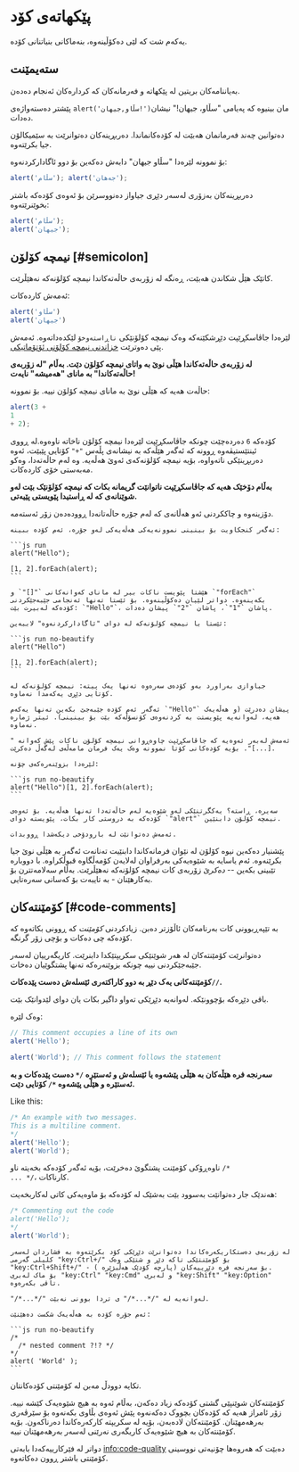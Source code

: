 # پێکهاتەی کۆد

یەکەم شت کە لێی دەکۆڵینەوە، بنەماکانی بنیاتنانی کۆدە.

## ستەیمێنت

بەیاننامەکان بریتین لە پێکهاتە و فەرمانەکان کە کردارەکان ئەنجام دەدەن.

پێشتر دەستەواژەی `alert('سڵاو,جیهان!')`مان بینیوە کە پەیامی "سڵاو، جیهان!" نیشان دەدات.

دەتوانین چەند فەرمانمان هەبێت لە کۆدەکانماندا. دەربڕینەکان دەتوانرێت بە سێمیکالۆن جیا بکرێتەوە.

بۆ نموونە لێرەدا "سڵاو جیهان" دابەش دەکەین بۆ دوو ئاگادارکردنەوە:

```js run no-beautify
alert('سڵام'); alert('جەهان');
```

دەربڕینەکان بەزۆری لەسەر دێڕی جیاواز دەنووسرێن بۆ ئەوەی کۆدەکە باشتر بخوێنرێتەوە:

```js run no-beautify
alert('سڵام');
alert('جیهان');
```

## نیمچە کۆلۆن [#semicolon]

کاتێک هێڵ شکاندن هەبێت، ڕەنگە لە زۆربەی حاڵەتەکاندا نیمچە کۆلۆنەکە نەهێڵرێت.

ئەمەش کاردەکات:

```js run no-beautify
alert('سڵاو')
alert('جیهان')
```

لێرەدا جاڤاسکڕێپت دێڕشکێنەکە وەک نیمچە کۆلۆنێکی `ناڕاستەوخۆ` لێکدەداتەوە. ئەمەش پێی دەوترێت [خزاندنی نیمچە کۆلۆنی ئۆتۆماتیکی](https://tc39.github.io/ecma262/#sec-automatic-semicolon-insertion).

**لە زۆربەی حاڵەتەکاندا هێڵی نوێ بە واتای نیمچە کۆلۆن دێت. بەڵام "لە زۆربەی حاڵەتەکاندا" بە مانای "هەمیشە" نایەت!**

حاڵەت هەیە کە هێڵی نوێ بە مانای نیمچە کۆلۆن نییە. بۆ نموونە:

```js run no-beautify
alert(3 +
1
+ 2);
```

کۆدەکە `6` دەردەچێت چونکە جاڤاسکڕێپت لێرەدا نیمچە کۆلۆن ناخاتە ناوەوە.لە ڕووی ئینتێستیڤەوە ڕوونە کە ئەگەر هێڵەکە بە نیشانەی پڵەس `"+"` کۆتایی پێبێت، ئەوە دەربڕینێکی ناتەواوە، بۆیە نیمچە کۆلۆنەکەی ئەوێ هەڵەیە. وە لەم حاڵەتەدا، وەکو مەبەستی خۆی کاردەکات.

**بەڵام دۆخێک هەیە کە جاڤاسکڕێپت ناتوانێت گریمانە بکات کە نیمچە کۆلۆنێک بێت لەو شوێنانەی کە لە ڕاستیدا پێویستی پێیەتی.**

دۆزینەوە و چاککردنی ئەو هەڵانەی کە لەم جۆرە حاڵەتانەدا ڕوودەدەن زۆر ئەستەمە.

````smart header="An example of an error"
ئەگەر کنجکاویت بۆ بینینی نموونەیەکی هەڵەیەکی لەو جۆرە، ئەم کۆدە ببینە:

```js run
alert("Hello");

[1, 2].forEach(alert);
```

هێشتا پێویست ناکات بیر لە مانای کەوانەکانی `"[]"` و `"forEach"` بکەینەوە. دواتر لێیان دەکۆڵینەوە. بۆ ئێستا تەنها ئەنجامی جێبەجێکردنی کۆدەکە لەبیرت بێت: `"Hello"`، پاشان `"1"`، پاشان `"2"` پیشان دەدات.

ئێستا با نیمچە کۆلۆنەکە لە دوای "ئاگادارکردنەوە" لاببەین:

```js run no-beautify
alert("Hello")

[1, 2].forEach(alert);
```

جیاوازی بەراورد بەو کۆدەی سەرەوە تەنها یەک پیتە: نیمچە کۆلۆنەکە لە کۆتایی دێڕی یەکەمدا نەماوە.

ئەگەر ئەم کۆدە جێبەجێ بکەین تەنها یەکەم `"Hello"` پیشان دەدرێت (و هەڵەیەک هەیە، لەوانەیە پێویستت بە کردنەوەی کۆنسۆڵەکە بێت بۆ بینینی). ئیتر ژمارە نەماوە.

ئەمەش لەبەر ئەوەیە کە جاڤاسکڕێپت چاوەڕوانی نیمچە کۆلۆن ناکات پێش کەوانە "[...]". بۆیە کۆدەکانی کۆتا نموونە وەک یەک فرمان مامەڵەی لەگەڵ دەکرێت.

لێرەدا بزوێنەرەکەی چۆنە:

```js run no-beautify
alert("Hello")[1, 2].forEach(alert);
```

سەیرە، ڕاستە؟ یەکگرتنێکی لەو شێوەیە لەم حاڵەتەدا تەنها هەڵەیە. بۆ ئەوەی کۆدەکە بە دروستی کار بکات، پێویستە دوای `"alert"` نیمچە کۆلۆن دابنێین.

ئەمەش دەتوانێت لە بارودۆخی دیکەشدا ڕووبدات.
````

پێشنیار دەکەین نیوە کۆلۆن لە نێوان فرمانەکاندا دابنێیت تەنانەت ئەگەر بە هێڵی نوێ جیا بکرێنەوە. ئەم یاسایە بە شێوەیەکی بەرفراوان لەلایەن کۆمەڵگاوە قبوڵکراوە. با دووبارە تێبینی بکەین -- *دەکرێ* زۆربەی کات نیمچە کۆلۆنەکە نەهێڵرێت. بەڵام سەلامەتترن بۆ بەکارهێنان - بە تایبەت بۆ کەسانی سەرەتایی.

## کۆمێنتەکان [#code-comments]

بە تێپەڕبوونی کات بەرنامەکان ئاڵۆزتر دەبن. زیادکردنی *کۆمێنت* کە ڕوونی بکاتەوە کە کۆدەکە چی دەکات و بۆچی زۆر گرنگە.

دەتوانرێت کۆمێنتەکان لە هەر شوێنێکی سکریپتێکدا دابنرێت. کاریگەرییان لەسەر جێبەجێکردنی نییە چونکە بزوێنەرەکە تەنها پشتگوێیان دەخات.

**کۆمێنتەکانی یەک دێڕ بە دوو کاراکتەری ئێسلەش دەست پێدەکات`//`.**

باقی دێڕەکە بۆچوونێکە. لەوانەیە دێڕێکی تەواو داگیر بکات یان دوای لێدوانێک بێت.

وەک لێرە:
```js run
// This comment occupies a line of its own
alert('Hello');

alert('World'); // This comment follows the statement
```

**سەرنجە فرە هێڵەکان بە هێڵی پێشەوە یا ئێسلەش و ئەستێرە <code>/&#42;</code> دەست پێدەکات و بە ئەستێرە و هێڵی پێشەوە <code>&#42;/</code> کۆتایی دێت.**

Like this:

```js run
/* An example with two messages.
This is a multiline comment.
*/
alert('Hello');
alert('World');
```

ناوەڕۆکی کۆمێنت پشتگوێ دەخرێت، بۆیە ئەگەر کۆدەکە بخەیتە ناو <code>/&#42; ... &#42;/</code>، کارناکات.

هەندێک جار دەتوانێت بەسوود بێت بەشێک لە کۆدەکە بۆ ماوەیەکی کاتی لەکاربخەیت:

```js run
/* Commenting out the code
alert('Hello');
*/
alert('World');
```

```smart header="Use hotkeys!"
لە زۆربەی دەستکاریکەرەکاندا دەتوانرێت دێڕێکی کۆد بکرێتەوە بە فشاردان لەسەر کلیلی گەرمی "key:Ctrl+/" بۆ کۆمێنتێکی تاکە دێڕ و شتێکی وەک "key:Ctrl+Shift+/" - بۆ سەرنجە فرە دێڕییەکان (پارچە کۆدێک هەڵبژێرە ).
بۆ ماک لەبری "key:Ctrl" "key:Cmd" و لەبری "key:Shift" "key:Option" تاقی بکەرەوە.
```

````warn header="Nested comments are not supported!"
"/*...*/" لەوانەیە لە "/*...*/" ی تردا بوونی نەبێت.

ئەم جۆرە کۆدە بە هەڵەیەک شکست دەهێنێت:

```js run no-beautify
/*
  /* nested comment ?!? */
*/
alert( 'World' );
```
````

تکایە دوودڵ مەبن لە کۆمێنتی کۆدەکانتان.

کۆمێنتەکان شوێنپێی گشتی کۆدەکە زیاد دەکەن، بەڵام ئەوە بە هیچ شێوەیەک کێشە نییە. زۆر ئامراز هەیە کە کۆدەکان بچووک دەکەنەوە پێش ئەوەی بڵاوی بکەنەوە بۆ سێرڤەری بەرهەمهێنان. کۆمێنتەکان لادەبەن، بۆیە لە سکریپتە کارکەرەکاندا دەرناکەون. بۆیە کۆمێنتەکان بە هیچ شێوەیەک کاریگەری نەرێنی لەسەر بەرهەمهێنان نییە.

دواتر لە فێرکارییەکەدا بابەتی <info:code-quality> دەبێت کە هەروەها چۆنیەتی نووسینی کۆمێنتی باشتر ڕوون دەکاتەوە.
